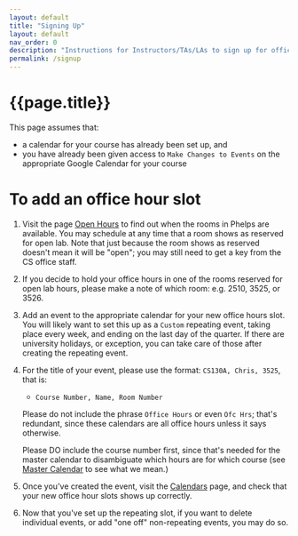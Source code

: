```yaml
---
layout: default
title: "Signing Up"
layout: default
nav_order: 0
description: "Instructions for Instructors/TAs/LAs to sign up for office hours slots"
permalink: /signup
---
```


# {{page.title}}


This page assumes that:

* a calendar for your course has already been set up, and
* you have already been given access to `Make Changes to Events` on the appropriate Google Calendar for your course

# To add an office hour slot

1. Visit the page [Open Hours](/calendars/open) to find out when the rooms in Phelps are available.   You may schedule at any time that a room shows as reserved for open lab.  Note that just because the room shows as reserved doesn't mean it will be "open"; you may still need to get a key from the CS office staff.
2. If you decide to hold your office hours in one of the rooms reserved for open lab hours, please make a note of which room: e.g. 2510, 3525, or 3526.
3. Add an event to the appropriate calendar for your new office hours slot. You will likely want to set this up as a `Custom` repeating event, taking place every week, and ending on the last day of the quarter.  If there are university holidays, or exception, you can take care of those after creating the repeating event.
4. For the title of your event, please use the format: `CS130A, Chris, 3525`, that is:
   * `Course Number, Name, Room Number`

   Please do not include the phrase `Office Hours` or even `Ofc Hrs`; that's redundant,
   since these calendars are all office hours unless it says otherwise.  

   Please DO include the course number first, since that's needed for the master calendar to disambiguate which hours are for which course (see [Master Calendar](/calendars/all) to see what we mean.)

5. Once you've created the event, visit the [Calendars](/calendars) page, and check that your new office hour slots shows up correctly. 
6. Now that you've set up the repeating slot, if you want to delete individual events, or add "one off" non-repeating events, you may do so.